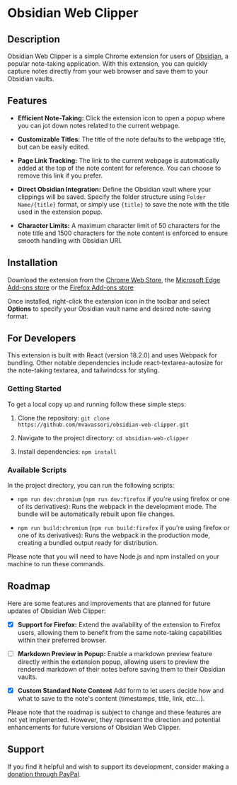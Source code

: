 # Obsidian Web Clipper

## Description

Obsidian Web Clipper is a simple Chrome extension for users of [Obsidian](https://obsidian.md/), a popular note-taking application. With this extension, you can quickly capture notes directly from your web browser and save them to your Obsidian vaults.

## Features

- **Efficient Note-Taking:** Click the extension icon to open a popup where you can jot down notes related to the current webpage.
- **Customizable Titles:** The title of the note defaults to the webpage title, but can be easily edited.
- **Page Link Tracking:** The link to the current webpage is automatically added at the top of the note content for reference. You can choose to remove this link if you prefer.
- **Direct Obsidian Integration:** Define the Obsidian vault where your clippings will be saved. Specify the folder structure using `Folder Name/{title}` format, or simply use `{title}` to save the note with the title used in the extension popup.

- **Character Limits:** A maximum character limit of 50 characters for the note title and 1500 characters for the note content is enforced to ensure smooth handling with Obsidian URI.

## Installation

Download the extension from the [Chrome Web Store](https://chrome.google.com/webstore/detail/obsidian-web-clipper/akiokmdijehkppdjnfdhdgcoeehpbfgd), the [Microsoft Edge Add-ons store](https://microsoftedge.microsoft.com/addons/detail/jgjacbgaegejdeiodlknbamdpmocmecg) or the [Firefox Add-ons store](https://addons.mozilla.org/it/firefox/addon/obsidian-web-clipper-add-on/)

Once installed, right-click the extension icon in the toolbar and select **Options** to specify your Obsidian vault name and desired note-saving format.

## For Developers

This extension is built with React (version 18.2.0) and uses Webpack for bundling. Other notable dependencies include react-textarea-autosize for the note-taking textarea, and tailwindcss for styling.

### Getting Started

To get a local copy up and running follow these simple steps:

1. Clone the repository: `git clone https://github.com/mvavassori/obsidian-web-clipper.git`

2. Navigate to the project directory: `cd obsidian-web-clipper`

3. Install dependencies: `npm install`

### Available Scripts

In the project directory, you can run the following scripts:

- `npm run dev:chromium` (`npm run dev:firefox` if you're using firefox or one of its derivatives): Runs the webpack in the development mode. The bundle will be automatically rebuilt upon file changes.

- `npm run build:chromium` (`npm run build:firefox` if you're using firefox or one of its derivatives): Runs the webpack in the production mode, creating a bundled output ready for distribution.

Please note that you will need to have Node.js and npm installed on your machine to run these commands.

## Roadmap

Here are some features and improvements that are planned for future updates of Obsidian Web Clipper:

- [x] **Support for Firefox:** Extend the availability of the extension to Firefox users, allowing them to benefit from the same note-taking capabilities within their preferred browser.

- [ ] **Markdown Preview in Popup:** Enable a markdown preview feature directly within the extension popup, allowing users to preview the rendered markdown of their notes before saving them to their Obsidian vaults.

- [x] **Custom Standard Note Content** Add form to let users decide how and what to save to the note's content (timestamps, title, link, etc...).

Please note that the roadmap is subject to change and these features are not yet implemented. However, they represent the direction and potential enhancements for future versions of Obsidian Web Clipper.

## Support

If you find it helpful and wish to support its development, consider making a [donation through PayPal](https://www.paypal.com/donate/?hosted_button_id=M8RTMTXKV46EC).
